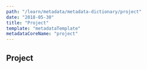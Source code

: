 ```yaml
---
path: "/learn/metadata/metadata-dictionary/project"
date: "2018-05-30"
title: "Project"
template: "metadataTemplate"
metadataCoreName: "project"
---
```


## Project
